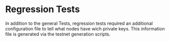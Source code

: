 
# Regression Tests


In addition to the general Tests, regression tests required an additional configuration file to tell
what nodes have wich private keys.
This information file is generated via the testnet generation scripts.
